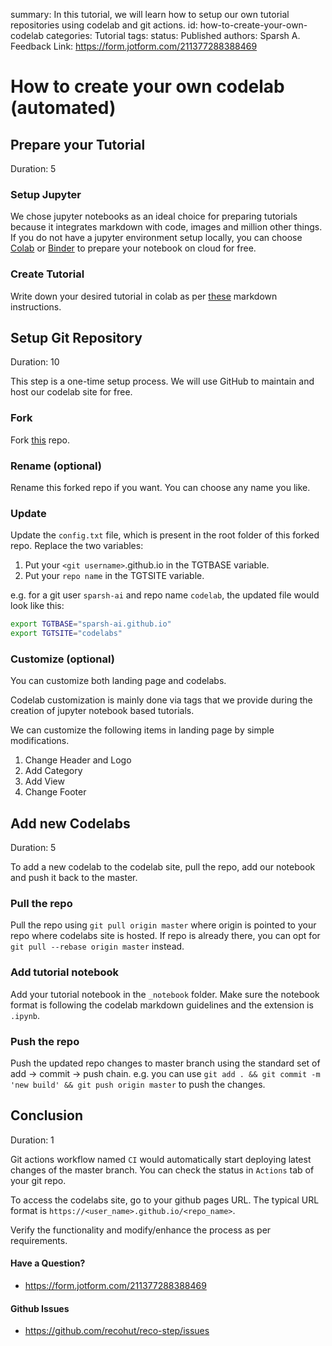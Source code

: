 summary: In this tutorial, we will learn how to setup our own tutorial repositories using codelab and git actions.
id: how-to-create-your-own-codelab
categories: Tutorial
tags: 
status: Published
authors: Sparsh A.
Feedback Link: https://form.jotform.com/211377288388469

# How to create your own codelab (automated)

<!-- ------------------------ -->
## Prepare your Tutorial
Duration: 5

### Setup Jupyter

We chose jupyter notebooks as an ideal choice for preparing tutorials because it integrates markdown with code, images and million other things. If you do not have a jupyter environment setup locally, you can choose [Colab](https://colab.research.google.com/) or [Binder](https://mybinder.org/v2/gh/jupyterlab/jupyterlab-demo/master?urlpath=lab/tree/demo) to prepare your notebook on cloud for free.

### Create Tutorial
Write down your desired tutorial in colab as per [these](https://github.com/googlecodelabs/tools/blob/master/FORMAT-GUIDE.md) markdown instructions.

<!-- ------------------------ -->
## Setup Git Repository
Duration: 10

This step is a one-time setup process. We will use GitHub to maintain and host our codelab site for free.

### Fork
Fork [this](https://github.com/sparsh-ai/codelabs) repo.

### Rename (optional)
Rename this forked repo if you want. You can choose any name you like.

### Update 
Update the ```config.txt``` file, which is present in the root folder of this forked repo. Replace the two variables:
1. Put your ```<git username>```.github.io in the TGTBASE variable.
2. Put your ```repo name``` in the TGTSITE variable.

e.g. for a git user ```sparsh-ai``` and repo name ```codelab```, the updated file would look like this:
```bash
export TGTBASE="sparsh-ai.github.io"
export TGTSITE="codelabs"
```

### Customize (optional)
You can customize both landing page and codelabs.

<aside class="positive">
Codelab customization is mainly done via tags that we provide during the creation of jupyter notebook based tutorials.
</aside>

We can customize the following items in landing page by simple modifications.
1. Change Header and Logo
2. Add Category
3. Add View
4. Change Footer

<!-- ------------------------ -->
## Add new Codelabs
Duration: 5

To add a new codelab to the codelab site, pull the repo, add our notebook and push it back to the master.

### Pull the repo
Pull the repo using ```git pull origin master``` where origin is pointed to your repo where codelabs site is hosted. If repo is already there, you can opt for ```git pull --rebase origin master``` instead.

### Add tutorial notebook
Add your tutorial notebook in the ```_notebook``` folder. Make sure the notebook format is following the codelab markdown guidelines and the extension is ```.ipynb```.

### Push the repo
Push the updated repo changes to master branch using the standard set of add -> commit -> push chain. e.g. you can use ```git add . && git commit -m 'new build' && git push origin master``` to push the changes.

<!-- ------------------------ -->
## Conclusion
Duration: 1

Git actions workflow named ```CI``` would automatically start deploying latest changes of the master branch. You can check the status in ```Actions``` tab of your git repo.

To access the codelabs site, go to your github pages URL. The typical URL format is ```https://<user_name>.github.io/<repo_name>```.

Verify the functionality and modify/enhance the process as per requirements.

#### Have a Question?
- https://form.jotform.com/211377288388469

#### Github Issues
- https://github.com/recohut/reco-step/issues
